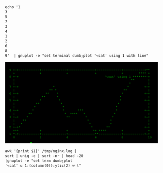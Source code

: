 ```shell
echo '1
3
5
7
3
4
1
2
6
8
9'  | gnuplot -e "set terminal dumb;plot '<cat' using 1 with line"
```
![](.\image\gnuplot.png)


```shell
awk '{print $1}' /tmp/nginx.log | 
sort | uniq -c | sort -nr | head -20 
|gnuplot -e "set term dumb;plot 
'<cat' u 1:(column(0)):ytic(2) w l"
```